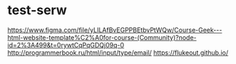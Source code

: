 # test-serw
https://www.figma.com/file/yLILAfBvEGPPBEtbvPtWQw/Course-Geek---html-website-template%C2%A0for-course-(Community)?node-id=2%3A499&t=0rywtCqPqGDQj09q-0
http://programmerbook.ru/html/input/type/email/
https://flukeout.github.io/